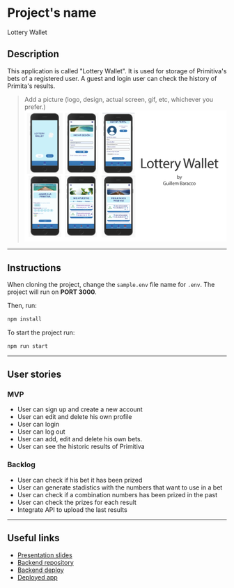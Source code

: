 # Project's name

Lottery Wallet

## Description

This application is called "Lottery Wallet". It is used for storage of Primitiva's bets of a registered user. A guest and login user can check the history of Primita's results.

> Add a picture (logo, design, actual screen, gif, etc, whichever you prefer.)
> ![](/src/img/demo.jpg)

---

## Instructions

When cloning the project, change the <code>sample.env</code> file name for <code>.env</code>. The project will run on **PORT 3000**.

Then, run:

```bash
npm install
```

To start the project run:

```bash
npm run start
```

---

## User stories

### MVP

- User can sign up and create a new account
- User can edit and delete his own profile
- User can login
- User can log out
- User can add, edit and delete his own bets.
- User can see the historic results of Primitiva

### Backlog

- User can check if his bet it has been prized
- User can generate stadistics with the numbers that want to use in a bet
- User can check if a combination numbers has been prized in the past
- User can check the prizes for each result
- Integrate API to upload the last results

---

## Useful links

- [Presentation slides](https://slides.com/guillemb/ellipse)
- [Backend repository](https://github.com/GuiLLeMet85/project-lottery-back)
- [Backend deploy]()
- [Deployed app]()
